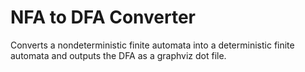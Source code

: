 # NFA to DFA Converter
Converts a nondeterministic finite automata into a deterministic finite automata
and outputs the DFA as a graphviz dot file.